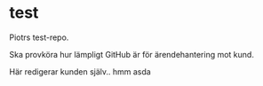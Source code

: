 test
====

Piotrs test-repo.

Ska provköra hur lämpligt GitHub är för ärendehantering mot kund.

Här redigerar kunden själv.. hmm
asda
